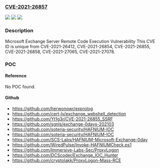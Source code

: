 ### [CVE-2021-26857](https://cve.mitre.org/cgi-bin/cvename.cgi?name=CVE-2021-26857)
![](https://img.shields.io/static/v1?label=Product&message=Microsoft%20Exchange%20Server&color=blue)
![](https://img.shields.io/static/v1?label=Version&message=n%2Fa&color=blue)
![](https://img.shields.io/static/v1?label=Vulnerability&message=Remote%20Code%20Execution&color=brighgreen)

### Description

Microsoft Exchange Server Remote Code Execution Vulnerability This CVE ID is unique from CVE-2021-26412, CVE-2021-26854, CVE-2021-26855, CVE-2021-26858, CVE-2021-27065, CVE-2021-27078.

### POC

#### Reference
No POC found.

#### Github
- https://github.com/herwonowr/exprolog
- https://github.com/cert-lv/exchange_webshell_detection
- https://github.com/Yt1g3r/CVE-2021-26855_SSRF
- https://github.com/sgnls/exchange-0days-202103
- https://github.com/soteria-security/HAFNIUM-IOC
- https://github.com/soteria-security/HAFNIUM-IOC
- https://github.com/SCS-Labs/HAFNIUM-Microsoft-Exchange-0day
- https://github.com/WiredPulse/Invoke-HAFNIUMCheck.ps1
- https://github.com/Immersive-Labs-Sec/ProxyLogon
- https://github.com/DCScoder/Exchange_IOC_Hunter
- https://github.com/cryptolakk/ProxyLogon-Mass-RCE

